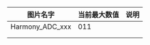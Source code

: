  | 图片名字 | 当前最大数值 | 说明 |
 | ---- | ----- | ---- | 
 | Harmony_ADC_xxx | 011 |  | 
 |  |  |  | 
 |  |  |  |
